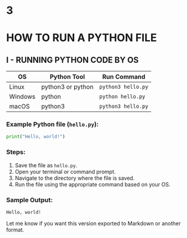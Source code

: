 # 3

# HOW TO RUN A PYTHON FILE

## I - RUNNING PYTHON CODE BY OS

| OS | Python Tool | Run Command |
| --- | --- | --- |
| Linux | python3 or python | `python3 hello.py` |
| Windows | python | `python hello.py` |
| macOS | python3 | `python3 hello.py` |

### Example Python file (`hello.py`):

```python
print("Hello, world!")

```

### Steps:

1. Save the file as `hello.py`.
2. Open your terminal or command prompt.
3. Navigate to the directory where the file is saved.
4. Run the file using the appropriate command based on your OS.

### Sample Output:

```
Hello, world!
```

Let me know if you want this version exported to Markdown or another format.